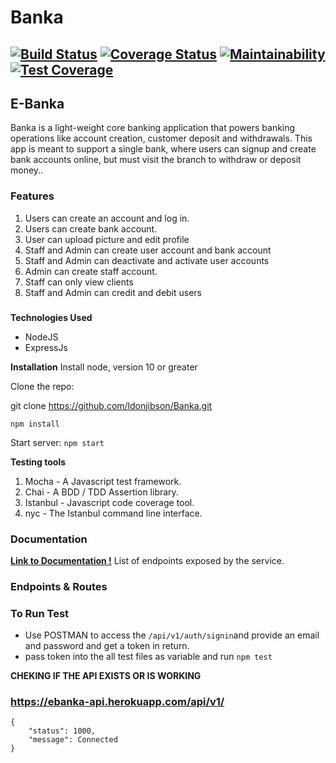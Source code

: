 # Banka 
[![Build Status](https://travis-ci.com/ldonjibson/Banka.svg?branch=api-one)](https://travis-ci.com/ldonjibson/Banka)  [![Coverage Status](https://coveralls.io/repos/github/ldonjibson/Banka/badge.svg?branch=api-one)](https://coveralls.io/github/ldonjibson/Banka?branch=api-one)  [![Maintainability](https://api.codeclimate.com/v1/badges/c70e31b59dd7bf97d0a8/maintainability)](https://codeclimate.com/github/ldonjibson/Banka/maintainability)  [![Test Coverage](https://api.codeclimate.com/v1/badges/c70e31b59dd7bf97d0a8/test_coverage)](https://codeclimate.com/github/ldonjibson/Banka/test_coverage)
---
## E-Banka
Banka is a light-weight core banking application that powers banking operations like account creation, customer deposit and withdrawals. This app is meant to support a single bank, where users can signup and create bank accounts online, but must visit the branch to withdraw or deposit money..

### Features
1. Users can create an account and log in.
2. Users can create bank account.
3. User can upload picture and edit profile
4. Staff and Admin can create user account and bank account
5. Staff and Admin can deactivate and activate user accounts
6. Admin can create staff account.
7. Staff can only view clients
8. Staff and Admin can credit and debit users

### 

**Technologies Used**
- NodeJS
- ExpressJs

**Installation**
Install node, version 10 or greater

Clone the repo:

git clone https://github.com/ldonjibson/Banka.git

`npm install`

Start server:
`npm start`

**Testing tools**
1. Mocha - A Javascript test framework.
2. Chai - A BDD / TDD Assertion library.
3. Istanbul - Javascript code coverage tool.
4. nyc - The Istanbul command line interface.

### Documentation 
**[Link to Documentation !]('https://ebanka-api.herokuapp.com')**
List of endpoints exposed by the service.



### Endpoints & Routes

### To Run Test 
- Use POSTMAN to access the `/api/v1/auth/signin`and provide an email and password and get a token in return.
- pass token into the all test files as variable and run  `npm test`

**CHEKING IF THE API EXISTS OR IS WORKING**
### https://ebanka-api.herokuapp.com/api/v1/
```
{
	"status": 1000,
	"message": Connected
}
```


